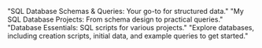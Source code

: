 "SQL Database Schemas & Queries: Your go-to for structured data."
"My SQL Database Projects: From schema design to practical queries."
"Database Essentials: SQL scripts for various projects."
"Explore databases, including creation scripts, initial data, and example queries to get started."
